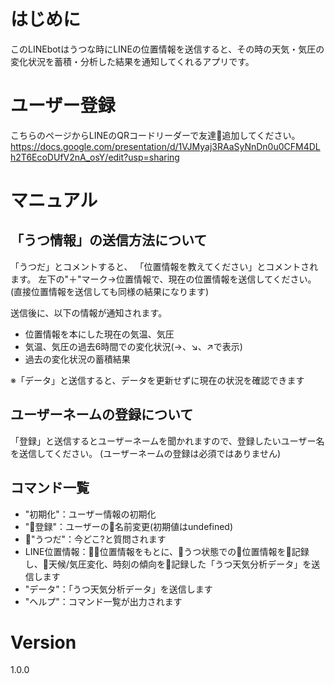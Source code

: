 # はじめに
このLINEbotはうつな時にLINEの位置情報を送信すると、その時の天気・気圧の変化状況を蓄積・分析した結果を通知してくれるアプリです。

# ユーザー登録
こちらのページからLINEのQRコードリーダーで友達追加してください。
https://docs.google.com/presentation/d/1VJMyaj3RAaSyNnDn0u0CFM4DLh2T6EcoDUfV2nA_osY/edit?usp=sharing

# マニュアル
## 「うつ情報」の送信方法について
「うつだ」とコメントすると、
「位置情報を教えてください」とコメントされます。
左下の"＋"マーク→位置情報で、現在の位置情報を送信してください。
(直接位置情報を送信しても同様の結果になります)

送信後に、以下の情報が通知されます。
+ 位置情報を本にした現在の気温、気圧
+ 気温、気圧の過去6時間での変化状況(→、↘、↗で表示)
+ 過去の変化状況の蓄積結果

※「データ」と送信すると、データを更新せずに現在の状況を確認できます

## ユーザーネームの登録について
「登録」と送信するとユーザーネームを聞かれますので、登録したいユーザー名を送信してください。
(ユーザーネームの登録は必須ではありません)

## コマンド一覧
+ "初期化"：ユーザー情報の初期化
+ "登録"：ユーザーの名前変更(初期値はundefined)
+ "うつだ"：今どこ?と質問されます
+ LINE位置情報：位置情報をもとに、うつ状態での位置情報を記録し、天候/気圧変化、時刻の傾向を記録した「うつ天気分析データ」を送信します
+ "データ"：「うつ天気分析データ」を送信します
+ "ヘルプ"：コマンド一覧が出力されます

# Version
1.0.0